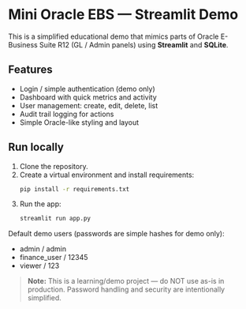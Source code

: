 # Mini Oracle EBS — Streamlit Demo

This is a simplified educational demo that mimics parts of Oracle E-Business Suite R12 (GL / Admin panels) using **Streamlit** and **SQLite**.

## Features
- Login / simple authentication (demo only)
- Dashboard with quick metrics and activity
- User management: create, edit, delete, list
- Audit trail logging for actions
- Simple Oracle-like styling and layout

## Run locally
1. Clone the repository.
2. Create a virtual environment and install requirements:
   ```bash
   pip install -r requirements.txt
   ```
3. Run the app:
   ```bash
   streamlit run app.py
   ```

Default demo users (passwords are simple hashes for demo only):
- admin / admin
- finance_user / 12345
- viewer / 123

> **Note:** This is a learning/demo project — do NOT use as-is in production. Password handling and security are intentionally simplified.

